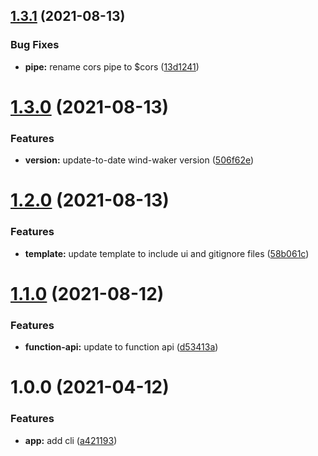 ## [1.3.1](https://github.com/Cervantes007/wind-waker-cli/compare/v1.3.0...v1.3.1) (2021-08-13)


### Bug Fixes

* **pipe:** rename cors pipe to $cors ([13d1241](https://github.com/Cervantes007/wind-waker-cli/commit/13d12414468b5c04c366fea6c3ab58cbddddfc28))

# [1.3.0](https://github.com/Cervantes007/wind-waker-cli/compare/v1.2.0...v1.3.0) (2021-08-13)


### Features

* **version:** update-to-date wind-waker version ([506f62e](https://github.com/Cervantes007/wind-waker-cli/commit/506f62ef99e848332fd92fe2a3db573677a4f1b9))

# [1.2.0](https://github.com/Cervantes007/wind-waker-cli/compare/v1.1.0...v1.2.0) (2021-08-13)


### Features

* **template:** update template to include ui and gitignore files ([58b061c](https://github.com/Cervantes007/wind-waker-cli/commit/58b061c568c9a45934c24d11c62846ef102de969))

# [1.1.0](https://github.com/Cervantes007/wind-waker-cli/compare/v1.0.0...v1.1.0) (2021-08-12)


### Features

* **function-api:** update to function api ([d53413a](https://github.com/Cervantes007/wind-waker-cli/commit/d53413aba20c46ce892c766a8b0555c18e85f0c1))

# 1.0.0 (2021-04-12)


### Features

* **app:** add cli ([a421193](https://github.com/Cervantes007/wind-waker-cli/commit/a421193308603efa9936f83002d25c0b45a32de6))
